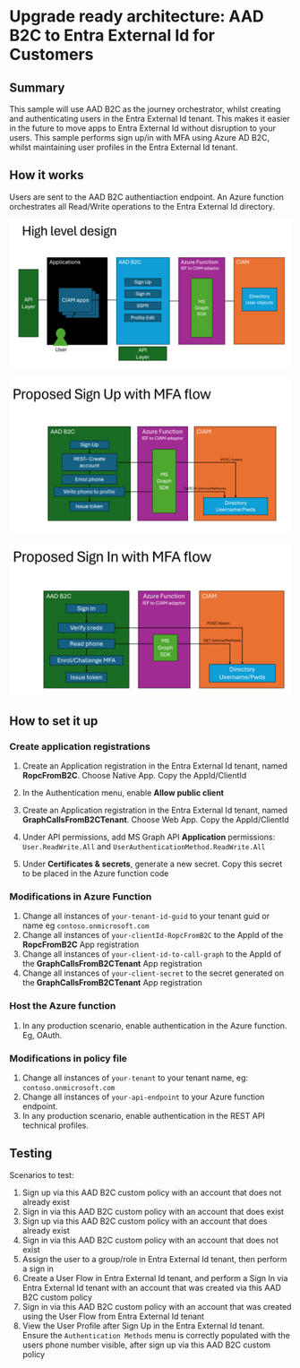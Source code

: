 # Upgrade ready architecture: AAD B2C to Entra External Id for Customers

## Summary

This sample will use AAD B2C as the journey orchestrator, whilst creating and authenticating users in the Entra External Id tenant. This makes it easier in the future to move apps to Entra External Id without disruption to your users. This sample performs sign up/in with MFA using Azure AD B2C, whilst maintaining user profiles in the Entra External Id tenant.

## How it works

Users are sent to the AAD B2C authentiaction endpoint. An Azure function orchestrates all Read/Write operations to the Entra External Id directory.

![High level design](media/high-level-design.png)

![Sign up with MFA](media/signup.png)

![Sign in with MFA](media/signin.png)

## How to set it up

### Create application registrations
1. Create an Application registration in the Entra External Id tenant, named **RopcFromB2C**. Choose Native App. Copy the AppId/ClientId
1. In the Authentication menu, enable **Allow public client**

1. Create an Application registration in the Entra External Id tenant, named **GraphCallsFromB2CTenant**. Choose Web App. Copy the AppId/ClientId
1. Under API permissions, add MS Graph API **Application** permissions: `User.ReadWrite.All` and `UserAuthenticationMethod.ReadWrite.All`
1. Under **Certificates & secrets**, generate a new secret. Copy this secret to be placed in the Azure function code

### Modifications in Azure Function
1. Change all instances of `your-tenant-id-guid` to your tenant guid or name eg `contoso.onmicrosoft.com`
1. Change all instances of `your-clientId-RopcFromB2C` to the AppId of the **RopcFromB2C** App registration
1. Change all instances of `your-client-id-to-call-graph` to the AppId of the **GraphCallsFromB2CTenant** App registration
1. Change all instances of `your-client-secret` to the secret generated on the **GraphCallsFromB2CTenant** App registration

### Host the Azure function
1. In any production scenario, enable authentication in the Azure function. Eg, OAuth.

### Modifications in policy file
1. Change all instances of `your-tenant` to your tenant name, eg: `contoso.onmicrosoft.com`
1. Change all instances of `your-api-endpoint` to your Azure function endpoint.
1. In any production scenario, enable authentication in the REST API technical profiles.

## Testing
Scenarios to test:
1. Sign up via this AAD B2C custom policy with an account that does not already exist
1. Sign in via this AAD B2C custom policy with an account that does exist
1. Sign up via this AAD B2C custom policy with an account that does already exist
1. Sign in via this AAD B2C custom policy with an account that does not exist
1. Assign the user to a group/role in Entra External Id tenant, then perform a sign in
1. Create a User Flow in Entra External Id tenant, and perform a Sign In via Entra External Id tenant with an account that was created via this AAD B2C custom policy
1. Sign in via this AAD B2C custom policy with an account that was created using the User Flow from Entra External Id tenant
1. View the User Profile after Sign Up in the Entra External Id tenant. Ensure the `Authentication Methods` menu is correctly populated with the users phone number visible, after sign up via this AAD B2C custom policy